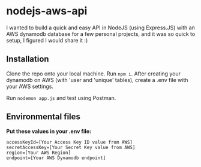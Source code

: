 # nodejs-aws-api

I wanted to build a quick and easy API in NodeJS (using Express.JS) with an AWS dynamodb database for a few personal projects, and it was so quick to setup, I figured I would share it :)

## Installation

Clone the repo onto your local machine. Run <code>npm i</code>. After creating your dynamodb on AWS (with 'user and 'unique' tables), create a .env file with your AWS settings.

Run <code>nodemon app.js</code> and test using Postman.

## Environmental files

<p><strong>Put these values in your .env file:</strong></p>
<code>accessKeyId=[Your Access Key ID value from AWS]</code><br/>
<code>secretAccessKey=[Your Secret Key value from AWS]</code><br/>
<code>region=[Your AWS Region]</code><br/>
<code>endpoint=[Your AWS Dynamodb endpoint]</code>
